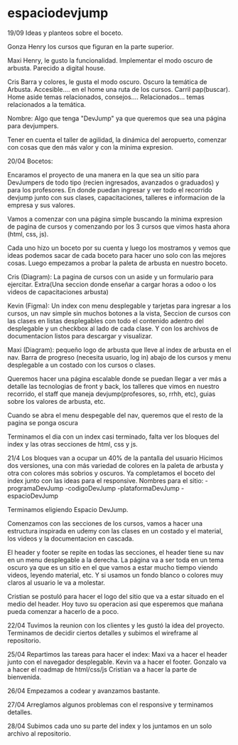 # espaciodevjump
19/09
Ideas y planteos sobre el boceto.

Gonza
Henry los cursos que figuran en la parte superior.

Maxi
Henry, le gusto la funcionalidad. Implementar el modo oscuro de arbusta. Parecido a digital house.

Cris
Barra y colores, le gusta el modo oscuro. Oscuro la temática de Arbusta. Accesible…. en el home una ruta de los cursos. Carril pap(buscar). 
Home aside temas relacionados, consejos…. 
Relacionados… temas relacionados a la temática. 

Nombre: 
Algo que tenga "DevJump" ya que queremos que sea una página para devjumpers.

Tener en cuenta el taller de agilidad, la dinámica del aeropuerto, comenzar con cosas que den más valor y con la minima expresion.


20/04
Bocetos:

Encaramos el proyecto de una manera en la que sea un sitio para DevJumpers de todo tipo (recien ingresados, avanzados o graduados) y para los profesores. En donde puedan ingresar y ver todo el recorrido devjump junto con sus clases, capacitaciones, talleres e informacion de la empresa y sus valores.


Vamos a comenzar con una página simple buscando la minima expresion de pagina de cursos y comenzando por los 3 cursos que vimos hasta ahora (html, css, js).

Cada uno hizo un boceto por su cuenta y luego los mostramos y vemos que ideas podemos sacar de cada boceto para hacer uno solo con las mejores cosas.
Luego empezamos a probar la paleta de arbusta en nuestro boceto.


Cris (Diagram): La pagina de cursos con un aside y un formulario para ejercitar. Extra(Una seccion donde enseñar a cargar horas a odoo o los videos de capacitaciones arbusta)

Kevin (Figma): Un index con menu desplegable y tarjetas para ingresar a los cursos, un nav simple sin muchos botones a la vista, Seccion de cursos con las clases en listas desplegables con todo el contenido adentro del desplegable y un checkbox al lado de cada clase. Y con los archivos de documentacion listos para descargar y visualizar.

Maxi (Diagram): pequeño logo de arbusta que lleve al index de arbusta en el nav. Barra de progreso (necesita usuario, log in) abajo de los cursos y menu desplegable a un costado con los cursos o clases.

Queremos hacer una página escalable donde se puedan llegar a ver más a detalle las tecnologias de front y back, los talleres que vimos en nuestro recorrido, el staff que maneja devjump(profesores, so, rrhh, etc), guias sobre los valores de arbusta, etc.

Cuando se abra el menu despegable del nav, queremos que el resto de la pagina se ponga oscura

Terminamos el dia con un index casi terminado, falta ver los bloques del index y las otras secciones de html, css y js.

21/4
Los bloques van a ocupar un 40% de la pantalla del usuario
Hicimos dos versiones, una con más variedad de colores en la paleta de arbusta y otra con colores más sobrios y oscuros.
Ya completamos el boceto del index junto con las ideas para el responsive.
Nombres para el sitio: 
-programaDevJump
-codigoDevJump
-plataformaDevJump
-espacioDevJump

Terminamos eligiendo Espacio DevJump.

Comenzamos con las secciones de los cursos, vamos a hacer una estructura inspirada en udemy con las clases en un costado y el material, los videos y la documentacion en cascada.

El header y footer se repite en todas las secciones, el header tiene su nav en un menu desplegable a la derecha.
La página va a ser toda en un tema oscuro ya que es un sitio en el que vamos a estar mucho tiempo viendo videos, leyendo material, etc. Y si usamos un fondo blanco o colores muy claros al usuario le va a molestar.

Cristian se postuló para hacer el logo del sitio que va a estar situado en el medio del header. Hoy tuvo su operacion asi que esperemos que mañana pueda comenzar a hacerlo de a poco.

22/04
Tuvimos la reunion con los clientes y les gustó la idea del proyecto. Terminamos de decidir ciertos detalles y subimos el wireframe al repositorio.

25/04
Repartimos las tareas para hacer el index:
Maxi va a hacer el header junto con el navegador desplegable.
Kevin va a hacer el footer.
Gonzalo va a hacer el roadmap de html/css/js
Cristian va a hacer la parte de bienvenida.

26/04
Empezamos a codear y avanzamos bastante.

27/04 
Arreglamos algunos problemas con el responsive y terminamos detalles.

28/04
Subimos cada uno su parte del index y los juntamos en un solo archivo al repositorio.